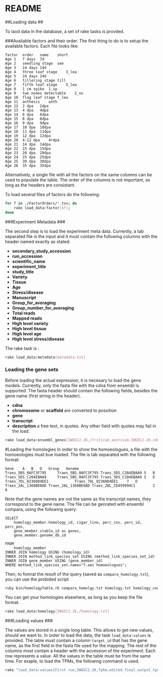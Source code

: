 # README #


##Loading data ##

To laod data in the database, a set of rake tasks is provded. 

###Available factors and their order. 
The first thing to do is to setup the available factors. Each file looks like:

```
factor	order	name	short
Age	1	7 days	7d
Age	2	seedling stage	see
Age	3	14 days	14d
Age	4	three leaf stage	3_lea
Age	5	24 days	24d
Age	6	tillering stage	till
Age	7	fifth leaf stage	5_lea
Age	8	1 cm spike	1_sp
Age	9	two nodes detectable	2_no
Age	10	flag leaf stage	f_lea
Age	11	anthesis	anth
Age	12	2 dpa	2dpa
Age	13	4 dpa	4dpa
Age	14	6 dpa	6dpa
Age	15	8 dpa	8dpa
Age	16	9 dpa	9dpa
Age	17	10 dpa	10dpa
Age	18	11 dpa	11dpa
Age	19	12 dpa	12dpa
Age	20	4-12 dpa	4+dpa
Age	21	14 dpa	14dpa
Age	22	15 dpa	15dpa
Age	23	20 dpa	20dpa
Age	24	25 dpa	25dpa
Age	25	30 dpa	30dpa
Age	26	35 dpa	35dpa
```
Alternatively, a single file with all the factors on the same columns can be used to populate the table. The order of the columns is not important, as long as the headers are consistant.  

To load several files of factors do the following:

```sh
for f in ./FactorOrders/*.tsv; do 
	rake load_data:factor[$f]; 
done

```
###Experiment Metadata ###

The second step is to load the experiment meta data. Currently, a tab separated file is the input and it must contain the following columns with the header named exactly as stated:

* **secondary\_study\_accession**
* **run\_accession**
* **scientific\_name**
* **experiment\_title**
* **study\_title**
* **Variety**
* **Tissue**
* **Age**
* **Stress/disease**
* **Manuscript**
* **Group\_for\_averaging**
* **Group\_number\_for\_averaging**
* **Total reads**	
* **Mapped reads**
* **High level variety**
* **High level tissue**
* **High level age**
* **High level stress/disease**



The rake task is :

```sh
rake load_data:metadata[metadata.txt]
```

### Loading the gene sets ###
Before loading the actual expression, it is necesary to load the gene models. Currently, only the fasta file with the cdna from ensembl is supported. The fasta header should contain the following fields, besides the gene name (first string in the header).

* **cdna**
* **chromosome** or **scaffold** are converted to possition
* **gene** 
* **transcript** 
* **description** a free text, in quotes. Any other field with quotes may fail in the load. 

```sh
rake load_data:ensembl_genes[IWGSC2.26,/Triticum_aestivum.IWGSC2.26.cdna.all.fa]
```
#Loading the homologies
In order to show the homoeologues, a file with the homoeologies must bue loaded. The file is tab separated with the following format:

```
Gene	A	B	D	Group	Genome
Traes_5BS_0AFC3F795		Traes_5BS_0AFC3F795	Traes_5DS_C204EBAA9	5	B
Traes_5DS_C204EBAA9		Traes_5BS_0AFC3F795	Traes_5DS_C204EBAA9	5	D
Traes_7DL_82360D4EE1			Traes_7DL_82360D4EE1	7	D
Traes_2AL_1368BE0AD	Traes_2AL_1368BE0AD	Traes_2BL_CD459994C1		2	A
```

Note that the gene names are not the same as the transcript names, they correspond to the gene name. The file can be genrated with ensembl compara, using the following query:

```
SELECT 
	homology_member.homology_id, cigar_line, perc_cov, perc_id, perc_pos, 
	gene_member.stable_id as genes, 
	gene_member.genome_db_id

FROM 
    homology_member 
INNER JOIN homology USING (homology_id) 
INNER JOIN method_link_species_set USING (method_link_species_set_id) 
INNER JOIN gene_member USING (gene_member_id)
WHERE method_link_species_set.name="T.aes homoeologues";
```

Then, to fomrat the result of the query (saved as ```compara_homology.txt```), you can use the probided script

```sh
ruby bin/homologyTable.rb compara_homolgy.txt homology.txt homology_counts.txt
```
You can get your homologies elsewhere, as long as you keep the file format. 

```sh
rake load_data:homology[IWGSC2.26,/homology.txt]
```


###Loading values ###

The values are stored in a single long table. This allows to get new values, should we want to.  In order to load the data, the task ```load_data:values``` is provided. The table must contain a column ```target_id``` that has the gene name, as the first field in the fasta file used for the mapping. The rest of the columns most contain a header with the accession of the experiment. Each row represents a value. All the values in the table must be from the same time. For exaple, to load the TPMs, the following command is used. 

```sh
rake "load_data:values[First run,IWGSC2.26,fpkm,edited_final_output_tpm.txt]"
```




